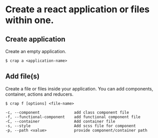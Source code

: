 # Create a react application or files within one.

## Create application

Create an empty application.

`$ crap a <application-name>`

## Add file(s)

Create a file or files inside your application. You can add components, container, actions and reducers.

`$ crap f [options] <file-name>`

```
-c, --component               add class component file
-f, --functional-component    add functional component file
-C, --container               Add container file
-s, --style                   Add scss file for component
-p, --path <value>            provide component/container path
```